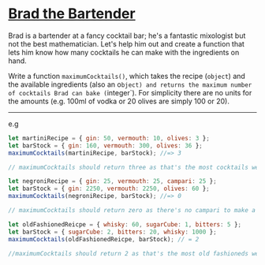 # [Brad the Bartender](https://edstem.org/au/courses/8571/challenges/70232)

Brad is a bartender at a fancy cocktail bar; he's a fantastic mixologist but not the best mathematician. Let's help him out and create a function that lets him know how many cocktails he can make with the ingredients on hand.

Write a function `maximumCocktails()`, which takes the recipe (`object`) and the available ingredients (also an o`bject) and returns the maximum number of cocktails Brad can bake (`integer`). For simplicity there are no units for the amounts (e.g. 100ml of vodka or 20 olives are simply 100 or 20).

---

e.g

```javascript
let martiniRecipe = { gin: 50, vermouth: 10, olives: 3 };
let barStock = { gin: 160, vermouth: 300, olives: 36 };
maximumCocktails(martiniRecipe, barStock); //=> 3

// maximumCocktails should return three as that's the most cocktails we can make before running out of gin

let negroniRecipe = { gin: 25, vermouth: 25, campari: 25 };
let barStock = { gin: 2250, vermouth: 2250, olives: 60 };
maximumCocktails(negroniRecipe, barStock); //=> 0

// maximumCocktails should return zero as there's no campari to make a negroni with

let oldFashionedReicpe = { whisky: 60, sugarCube: 1, bitters: 5 };
let barStock = { sugarCube: 2, bitters: 20, whisky: 1000 };
maximumCocktails(oldFashionedReicpe, barStock); // = 2

//maximumCocktails should return 2 as that's the most old fashioneds we can make before running out of sugar cubes
```
